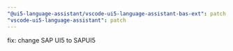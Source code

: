 ```yaml
---
"@ui5-language-assistant/vscode-ui5-language-assistant-bas-ext": patch
"vscode-ui5-language-assistant": patch
---
```


fix: change SAP UI5 to SAPUI5
